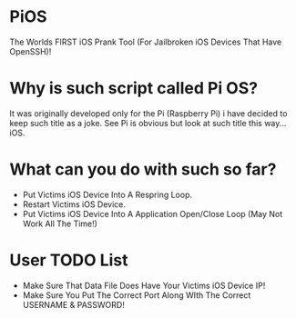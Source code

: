 # PiOS
The Worlds FIRST iOS Prank Tool (For Jailbroken iOS Devices That Have OpenSSH)!

# Why is such script called Pi OS?
It was originally developed only for the Pi (Raspberry Pi) i have decided to keep such title as a joke.
See Pi is obvious but look at such title this way... iOS.

# What can you do with such so far?
* Put Victims iOS Device Into A Respring Loop.
* Restart Victims iOS Device.
* Put Victims iOS Device Into A Application Open/Close Loop (May Not Work All The Time!)

# User TODO List
* Make Sure That Data File Does Have Your Victims iOS Device IP!
* Make Sure You Put The Correct Port Along WIth The Correct USERNAME & PASSWORD!
